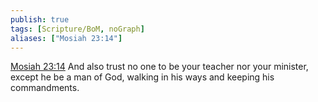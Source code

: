 ```yaml
---
publish: true
tags: [Scripture/BoM, noGraph]
aliases: ["Mosiah 23:14"]
---
```

[Mosiah 23:14](https://churchofjesuschrist.org/study/scriptures/bofm/mosiah/23?lang=eng&id=p14#p14) And also trust no one to be your teacher nor your minister, except he be a man of God, walking in his ways and keeping his commandments.
